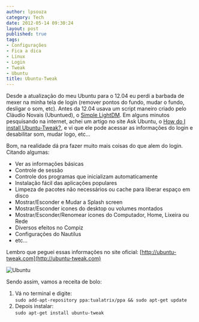```yaml
---
author: lpsouza
category: Tech
date: 2012-05-14 09:30:24
layout: post
published: true
tags:
- Configurações
- Fica a dica
- Linux
- Login
- Tweak
- Ubuntu
title: Ubuntu-Tweak
---
```


Desde a atualização do meu Ubuntu para o 12.04 eu perdi a barbada de mexer na minha tela de login (remover pontos do fundo, mudar o fundo, desligar o som, etc). Antes da 12.04 usava um script maneiro criado pelo Cláudio Novais (Ubuntued), o [Simple LightDM](http://ubuntued.info/simple-lightdm-manager-altere-o-login-do-novo-ubuntu). Em alguns minutos pesquisando na internet, achei um artigo no site Ask Ubuntu, o [How do I install Ubuntu-Tweak?](http://askubuntu.com/questions/75454/how-do-i-install-ubuntu-tweak), e vi que ele pode acessar as informações do login e desabilitar som, mudar logo, etc...

Bom, na realidade dá pra fazer muito mais coisas do que alem do login. Citando algumas:

* Ver as informações básicas
* Controle de sessão
* Controle dos programas que inicializam automaticamente
* Instalação fácil das aplicações populares
* Limpeza de pacotes não necessários ou cache para liberar espaço em disco
* Mostrar/Esconder e Mudar a Splash screen
* Mostrar/Esconder icones do desktop ou volumes montados
* Mostrar/Esconder/Renomear icones do Computador, Home, Lixeira ou Rede
* Diversos efeitos no Compiz
* Configurações do Nautilus
* etc...

Lembro que peguei essas informações no site oficial: [http://ubuntu-tweak.com](http://ubuntu-tweak.com)

![Ubuntu](https://luizsouza.com.br/wp-content/upload/2012/05/JpVyu.png)

Sendo assim, vamos a receita de bolo:

  1. Vá no terminal e digite:  
  `sudo add-apt-repository ppa:tualatrix/ppa && sudo apt-get update`
  2. Depois instalar:  
  `sudo apt-get install ubuntu-tweak`